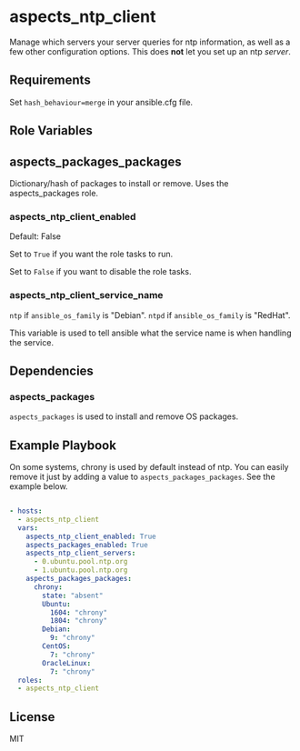 # aspects_ntp_client

Manage which servers your server queries for ntp information, as well as a few other configuration options. This does **not** let you set up an ntp *server*.

## Requirements

Set ```hash_behaviour=merge``` in your ansible.cfg file.

## Role Variables

## aspects_packages_packages
Dictionary/hash of packages to install or remove. Uses the aspects_packages role.

### aspects_ntp_client_enabled
Default: False

Set to ```True``` if you want the role tasks to run.

Set to ```False``` if you want to disable the role tasks.

### aspects_ntp_client_service_name
`ntp` if `ansible_os_family` is "Debian". `ntpd` if `ansible_os_family` is "RedHat".

This variable is used to tell ansible what the service name is when handling the service.

## Dependencies
### aspects_packages
`aspects_packages` is used to install and remove OS packages.

## Example Playbook
On some systems, chrony is used by default instead of ntp. You can easily remove it just by adding a value to `aspects_packages_packages`. See the example below.

```yaml

- hosts:
  - aspects_ntp_client
  vars:
    aspects_ntp_client_enabled: True
    aspects_packages_enabled: True
    aspects_ntp_client_servers:
      - 0.ubuntu.pool.ntp.org
      - 1.ubuntu.pool.ntp.org
    aspects_packages_packages:
      chrony:
        state: "absent"
        Ubuntu:
          1604: "chrony"
          1804: "chrony"
        Debian:
          9: "chrony"
        CentOS:
          7: "chrony"
        OracleLinux:
          7: "chrony"
  roles:
  - aspects_ntp_client
```

## License

MIT
